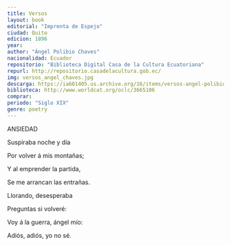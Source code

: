 ```yaml
---
title: Versos
layout: book
editorial: "Imprenta de Espejo"
ciudad: Quito
edicion: 1896
year: 
author: "Ángel Polibio Chaves"
nacionalidad: Ecuador
repositorio: "Biblioteca Digital Casa de la Cultura Ecuatoriana"
repurl: http://repositorio.casadelacultura.gob.ec/
img: versos_angel_chaves.jpg
descarga: https://ia601405.us.archive.org/16/items/versos-angel-polibio-chaves/Versos%20-%20Angel%20Polibio%20Chaves.pdf
biblioteca: http://www.worldcat.org/oclc/3665106
comprar: 
periodo: "Siglo XIX"
genre: poetry
---
```

 
ANSIEDAD

Suspiraba noche y día

Por volver á mis montañas;

Y al emprender la partida,

Se me arrancan las entrañas.


Llorando, desesperaba

Preguntas si volveré:

Voy á la guerra, ángel mío:

Adiós, adiós, yo no sé.
